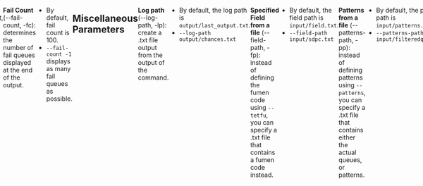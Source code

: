```yaml
---
title: "Solution Finder: Percent"
---
```

<meta name="description" content="Documentation for solution finder's percent command">
<style>
header{max-width: 700px; left: 50%; transform: translateX(-50%); padding: 0 2em;}
body{display: flex; justify-content: center;}
.singlePage{width: -webkit-fill-available; max-width: 700px;}
</style>

Solution Finder's **Percent** command outputs the probability of getting a perfect clear from a **specified field**, given a specified **pattern**. This output is written in the terminal and the specified **log path**.
```YAML {title="Command Structure"}
java -jar sfinder.jar percent --tetfu <fumen> --patterns <pattern>
```
```YAML {title="Shorthand Command Structure"}
java -jar sfinder.jar percent -t <fumen> -p <pattern>
```
___
## Input Parameters
**Specified Field** (--tetfu, --t): the [[sfinder-docs/fumen editor#Fumen Code|fumen code]] that sfinder begins working with. If not specified, the file `field.txt` in the `input` folder is used.
- **Page** (--page, -P): Specify the page of the fumen. The default is the first page.
	- `--page 2` 
- **Clear Line** (--clear-line, -c): Specify the number of line clears for a perfect clear. The default is 4
	- `--clear-line 6`

**Patterns** (--patterns, -p): Determines the queues checked by sfinder. Read more about this parameter [[sfinder-docs/parameter patterns|here]].
- **Hold** (--hold, -H): Specify whether or not a hold slot is usable. By default, it is enabled.
	- `--H use` or `--H avoid`
- **Drop** (--drop, -d): Specify what movements are usable. By default, it uses `softdrop`. 
	- `--drop harddrop`: only harddrop and kicks.
	- `--drop softdrop`: enabled softdrop and kicks.
	- `--drop 180`: softdrop but with 180 spins.
	- `--drop T-softdrop`: only the T piece is softdropped.
___
## Output Parameters
**Tree Depth** (--tree-depth, -td): determines the depth of the tree diagram of the output. The tree output checks for the sol% of the field if the first few pieces of the queue is known.
- By default, tree depth is 3.
- `--tree-depth 1`

**Fail Count** (--fail-count, -fc): determines the number of fail queues displayed at the end of the output.
- By default, fail count is 100.
- `--fail-count -1` displays as many fail queues as possible.
___
## Miscellaneous Parameters
**Log path** (--log-path, -lp): create a .txt file output from the output of the command.
- By default, the log path is `output/last_output.txt`.
- `--log-path output/chances.txt`

**Specified Field from a file** (--field-path, -fp): instead of defining the fumen code using `--tetfu`, you can specify a .txt file that contains a fumen code instead.
- By default, the field path is `input/field.txt`.
- `--field-path input/sdpc.txt`

**Patterns from a file** (--patterns-path, -pp): instead of defining patterns using `--patterns`, you can specify a .txt file that contains either the actual queues, or patterns.
- By default, the patterns path is `input/patterns.txt`.
- `--patterns-path input/filteredqueue.txt`

**Threads** (--threads, --th): Specify the number of threads to use when sfinder is running.
- By default, the number of threads used is 1.
- `--threads 0` will allow sfinder to use as many threads as is present in the execution environment.
___
## Summary
<div style="display: flex; flex-direction: column;">
	<table>
		<tr>
			<th colspan="3">Input Parameters</th>
		</tr>
		<tr>
			<th>Parameter</th>
			<th>Shorthand</th>
			<th>Default</th>
		</tr>
		<tr>
			<td>--tetfu</td>
			<td style="text-align: center;">-t</td>
			<td>null</td>
		</tr>
		<tr>
			<td>--page</td>
			<td style="text-align: center;">-P</td>
			<td>1</td>
		</tr>
		<tr>
			<td>--clear-line</td>
			<td style="text-align: center;">-c</td>
			<td>4</td>
		</tr>
		<tr>
			<td>--patterns</td>
			<td style="text-align: center;">-p</td>
			<td>null</td>
		</tr>
		<tr>
			<td>--hold</td>
			<td style="text-align: center;">--H</td>
			<td>use</td>
		</tr>
		<tr>
			<td>--drop</td>
			<td style="text-align: center;">-d</td>
			<td>softdrop</td>
		</tr>
	</table>
	<br>
	<table>
		<tr>
			<th colspan="3">Output Parameters</th>
		</tr>
		<tr>
			<th>Parameter</th>
			<th>Shorthand</th>
			<th>Default</th>
		</tr>
		<tr>
			<td>--tree-depth</td>
			<td style="text-align: center;">-td</td>
			<td>3</td>
		</tr>
		<tr>
			<td>--failed-count</td>
			<td style="text-align: center;">-fc</td>
			<td>100</td>
		</tr>
	</table>
	<br>
	<table>
		<tr>
			<th colspan="3">Miscellaneous Parameters</th>
		</tr>
		<tr>
			<th>Parameter</th>
			<th>Shorthand</th>
			<th>Default</th>
		</tr>
		<tr>
			<td>--log-path</td>
			<td style="text-align: center;">-lp</td>
			<td>output/last_output.txt</td>
		</tr>
		<tr>
			<td>--field-path</td>
			<td style="text-align: center;">-fp</td>
			<td>input/field.txt</td>
		</tr>
		<tr>
			<td>--patterns-path</td>
			<td style="text-align: center;">-pp</td>
			<td>input/patterns.txt</td>
		</tr>
		<tr>
			<td>--threads</td>
			<td style="text-align: center;">-th</td>
			<td>-1</td>
		</tr>
			</table>
</div>

___
## Example Command and Output
An **example output** of the percent command
```YAML {title="output/last_output.txt"}
# Command Line Input
java -jar sfinder.jar percent --tetfu v115@9gE8DeG8CeH8BeG8CeA8JeAgH --patterns *p4 -td 1 -fc 5

# Setup Field
XXXXX____X
XXXXXX___X
XXXXXXX__X
XXXXXX___X

# Initialize / User-defined
Max clear lines: 4
Using hold: use
Drop: softdrop
Searching patterns:
  *p4

# Initialize / System
Threads = 4
Version = 1.0
Necessary Pieces = 3

# Enumerate pieces
Piece pop count = 4
Searching pattern size (duplicate) = 840
Searching pattern size ( no dup. ) = 840

# Search
  -> Stopwatch start
  -> Stopwatch stop : avg.time = 115 ms [1 counts]

# Output
success = 61.19% (514/840)

# Tree Depth (--tree-depth, -td)
Success pattern tree [Head 1 pieces]:
* -> 61.19 %
? T -> 85.83 %
? I -> 73.33 %
? L -> 67.50 %
? J -> 43.33 %
? S -> 58.33 %
? Z -> 52.50 %
? O -> 47.50 %

# Fail Count (--fail-count, -fc)
-------------------
Fail pattern (max. 5)
[J, L, T, O]
[S, L, T, O]
[L, J, T, O]
[S, J, T, O]
[Z, J, T, O]

# Finalize
done
```